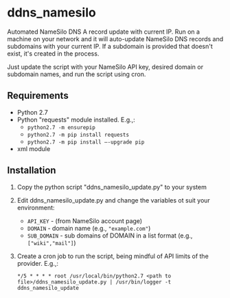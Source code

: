 # ddns_namesilo
Automated NameSilo DNS A record update with current IP. Run on a machine on your network and it will auto-update NameSilo DNS records and subdomains with your current IP. If a subdomain is provided that doesn't exist, it's created in the process.

Just update the script with your NameSilo API key, desired domain or subdomain names, and run the script using cron.

## Requirements
* Python 2.7
* Python "requests" module installed. E.g.,:
    * `python2.7 -m ensurepip`
    * `python2.7 -m pip install requests`
    * `python2.7 -m pip install –-upgrade pip`
* xml module

## Installation
1. Copy the python script "ddns_namesilo_update.py" to your system
2. Edit ddns_namesilo_update.py and change the variables ot suit your environment:
    * `API_KEY` - (from NameSilo account page)
    * `DOMAIN` - domain name (e.g., `"example.com"`)
    * `SUB_DOMAIN` - sub domains of DOMAIN in a list format (e.g., `["wiki","mail"]`)
3. Create a cron job to run the script, being mindful of API limits of the provider. E.g.,:

    ```*/5 * * * * root /usr/local/bin/python2.7 <path to file>/ddns_namesilo_update.py | /usr/bin/logger -t ddns_namesilo_update```
